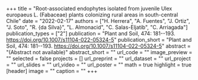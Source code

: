 +++
title = "Root-associated endophytes isolated from juvenile Ulex europaeus L. (Fabaceae) plants colonizing rural areas in south-central Chile"
date = "2022-02-17"
authors = ["H. Herrera", "A. Fuentes", "J. Ortiz", "J. Soto", "R. {da Silva}", "L. Almonacid", "C. Salas-Eljatib", "C. Arriagada"]
publication_types = ["2"]
publication = "Plant and Soil, 474: 181--193. https://doi.org/10.1007/s11104-022-05324-5"
publication_short = "Plant and Soil, 474: 181--193. https://doi.org/10.1007/s11104-022-05324-5"
abstract = "(Abstract not available)"
abstract_short = ""
url_code = ""
image_preview = ""
selected = false
projects = []
url_preprint = ""
url_dataset = ""
url_project = ""
url_slides = ""
url_video = ""
url_poster = ""
math = true
highlight = true
[header]
image = ""
caption = ""
+++
